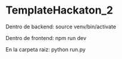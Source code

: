 # TemplateHackaton_2

Dentro de backend:
source venv/bin/activate

Dentro de frontend:
npm run dev

En la carpeta raiz:
python run.py
